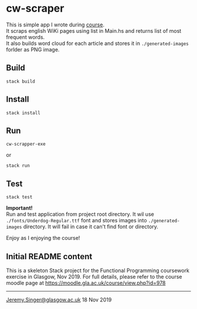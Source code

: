 # cw-scraper

This is simple app I wrote during [course](https://www.futurelearn.com/courses/functional-programming-haskell).  
It scraps english WiKi pages using list in Main.hs and returns list of most frequent words.  
It also builds word cloud for each article and stores it in `./generated-images` forlder as PNG image.  

## Build
```
stack build
```

## Install
```
stack install
```

## Run
```
cw-scrapper-exe
```
or
```
stack run
```

## Test
```
stack test
```

**Important!**  
Run and test application from project root directory. It wil use `./fonts/Underdog-Regular.ttf` font and stores images into `./generated-images` directory. It will fail in case it can't find font or directory.

Enjoy as I enjoying the course!  

## Initial README content

This is a skeleton Stack project for the Functional Programming coursework exercise in Glasgow, Nov 2019. For full details, please refer to the course moodle page at
https://moodle.gla.ac.uk/course/view.php?id=978

---
Jeremy.Singer@glasgow.ac.uk
18 Nov 2019
